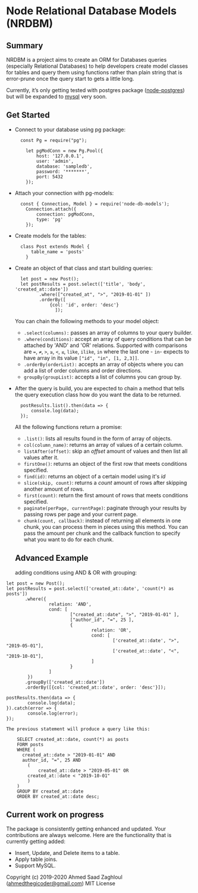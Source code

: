 # Node Relational Database Models (NRDBM)

## Summary

NRDBM is a project aims to create an ORM for Databases queries (especially Relational Databases) to help developers create model classes for tables and query them using functions rather than plain string that is error-prune once the query start to gets a little long.

Currently, it’s only getting tested with postgres package ([node-postgres](https://www.npmjs.com/package/pg)) but will be expanded to [mysql](https://www.npmjs.com/package/mysql) very soon.

## Get Started

- Connect to your database using pg package:

        const Pg = require("pg");
        
          let pgModConn = new Pg.Pool({
              host: '127.0.0.1',
              user: 'admin',
              database: 'sampledb',
              password: '*******',
              port: 5432
          });

- Attach your connection with pg-models:

        const { Connection, Model } = require('node-db-models');
          Connection.attach({
              connection: pgModConn,
              type: 'pg'
          });

- Create models for the tables:

        class Post extends Model {
            table_name = 'posts'
          }

- Create an object of that class and start building queries:

        let post = new Post();
        let postResults = post.select(['title', 'body', 'created_at::date'])
               .where(["created_at", ">", "2019-01-01" ])
               .orderBy([
                   {col: 'id', order: 'desc'}
                     ]);

    You can chain the following methods to your model object:

    - `.select(columns):` passes an array of columns to your query builder.
    - `.where(conditions)`: accept an array of query conditions that can be attached by 'AND' and 'OR' relations. Supported with comparisons are `=`, `≠`, `>`, `≥`, `<`, `≤`, `like`, `ilike`, `in` where the last one - `in`- expects to have array in its value `["id", "in", [1, 2,3]]`.
    - `.orderBy(orderList):` accepts an array of objects where you can add a list of order columns and order directions.
    - `groupBy(groupList)`: accepts a list of columns you can group by.
- After the query is build, you are expected to chain a method that tells the query execution class how do you want the data to be returned.

        postResults.list().then(data => {
            console.log(data);
        });

    All the following functions return a promise:

    - `.list()`: lists all results found in the form of array of objects.
    - `col(column_name)`: returns an array of values of a certain column.
    - `listAfter(offset)`: skip an *offset* amount of  values and then list all values after it.
    - `firstOne()`: returns an object of the first row that meets conditions specified.
    - `find(id)`: returns an object of a certain model using it's *id*
    - `slice(skip, count)`: returns a *count* amount of rows after skipping another amount of rows.
    - `first(count)`: return the first amount of rows that meets conditions specified.
    - `paginate(perPage, currentPage)`: paginate through your results by passing rows per page and your current page.
    - `chunk(count, callback)`: instead of returning all elements in one chunk, you can process them in pieces using this method. You can pass the amount per chunk and the callback function to specify what you want to do for each chunk.

    ## Advanced Example

    adding conditions using AND & OR with grouping:
```
let post = new Post();
let postResults = post.select(['created_at::date', 'count(*) as posts'])
       .where({
                relation: 'AND',
                cond: [
                        ["created_at::date", ">", "2019-01-01" ],
                        ["author_id", "=", 25 ],
                        {
                                relation: 'OR',
                                cond: [
                                        ['created_at::date', ">", "2019-05-01"],
                                        ['created_at::date', "<", "2019-10-01"],
                                ]
                        }
                ]
        })
       .groupBy(['created_at::date'])
       .orderBy([{col: 'created_at::date', order: 'desc'}]);
       
postResults.then(data => {
        console.log(data);
}).catch(error => {
        console.log(error);
});
```
    The previous statement will produce a query like this:

        SELECT created_at::date, count(*) as posts 
        FORM posts 
        WHERE (
          created_at::date > "2019-01-01" AND 
          author_id, "=", 25 AND
        	(
        		created_at::date > "2019-05-01" OR
            created_at::date < "2019-10-01"
        	)
        ) 
        GROUP BY created_at::date 
        ORDER BY created_at::date desc;

## Current work on progress

The package is consistently getting enhanced and updated. Your contributions are always welcome. Here are the functionality that is currently getting added:

- Insert, Update, and Delete items to a table.
- Apply table joins.
- Support MySQL.

Copyright (c) 2019-2020 Ahmed Saad Zaghloul (ahmedthegicoder@gmail.com) MIT License